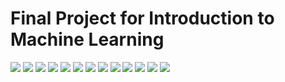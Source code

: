 # Final Project for Introduction to Machine Learning

![](report/intro-ml-project-01.jpg?raw=true)
![](report/intro-ml-project-02.jpg?raw=true)
![](report/intro-ml-project-03.jpg?raw=true)
![](report/intro-ml-project-04.jpg?raw=true)
![](report/intro-ml-project-05.jpg?raw=true)
![](report/intro-ml-project-06.jpg?raw=true)
![](report/intro-ml-project-07.jpg?raw=true)
![](report/intro-ml-project-08.jpg?raw=true)
![](report/intro-ml-project-09.jpg?raw=true)
![](report/intro-ml-project-10.jpg?raw=true)
![](report/intro-ml-project-11.jpg?raw=true)
![](report/intro-ml-project-12.jpg?raw=true)
![](report/intro-ml-project-13.jpg?raw=true)

